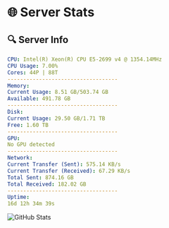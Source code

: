 # 🌐 Server Stats
## 🔍 Server Info
```yaml
CPU: Intel(R) Xeon(R) CPU E5-2699 v4 @ 1354.14MHz
CPU Usage: 7.00%
Cores: 44P | 88T
-----------------------------------
Memory:
Current Usage: 8.51 GB/503.74 GB
Available: 491.78 GB
-----------------------------------
Disk:
Current Usage: 29.50 GB/1.71 TB
Free: 1.60 TB
-----------------------------------
GPU:
No GPU detected
-----------------------------------
Network:
Current Transfer (Sent): 575.14 KB/s
Current Transfer (Received): 67.29 KB/s
Total Sent: 874.16 GB
Total Received: 182.02 GB
-----------------------------------
Uptime:
16d 12h 34m 39s
```
![GitHub Stats](https://img.shields.io/badge/Updated-2025-05-06_05:43:27-blue)